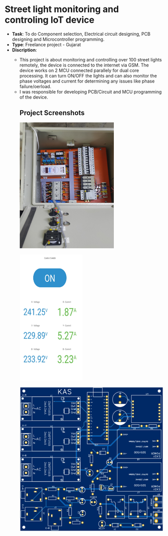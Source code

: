 # Street light monitoring and controling IoT device
- <strong>Task</strong>: To do Component selection, Electrical circuit designing, PCB designing and Microcontroller programming.
- <strong>Type</strong>: Freelance project - Gujarat
- <strong>Discription</strong>:
<ul><ul>
<li>This project is about monitoring and controlling over 100 street lights remotely, the device is connected to the internet via GSM. The device works on 2 MCU connected parallely for dual core processing. It can turn ON/OFF the lights and can also monitor the phase voltages and current for determining any issues like phase failure/oerload.</li>
<li>I was responsible for developing PCB/Circuit and MCU programming of the device.</li>

## Project Screenshots

<img src = "https://github.com/kirtansoni1/Project_Portfolio/blob/main/Street%20light%20IoT%20device/Control%20Unit%20preview.jpg" width = "300" height = "400"></br></br>
<img src = "https://github.com/kirtansoni1/Project_Portfolio/blob/main/Street%20light%20IoT%20device/Dashboard%20GUI%20preview.jpg" width = "200" height = "400"></br></br>
<img src = "https://github.com/kirtansoni1/Project_Portfolio/blob/main/Street%20light%20IoT%20device/PCB%20preview.png">